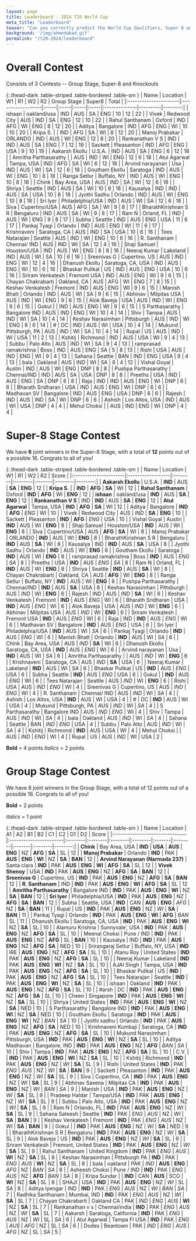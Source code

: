 ```yaml
---
layout: page
title: Leaderboard - 2024 T20 World Cup
meta_title: "Leaderboard"
teaser: "Can you correctly predict the World Cup Qaulifiers, Super 8 and the Knock-out?"
background: '/img/ahmedabad.gif'
permalink: "/t20-2024/leaderboard"
---
```


<link href="https://maxcdn.bootstrapcdn.com/bootstrap/3.3.6/css/bootstrap.min.css" rel="stylesheet" />
<script src="https://maxcdn.bootstrapcdn.com/bootstrap/3.3.6/js/bootstrap.min.js"></script>

# Overall Contest
Consists of 3 Contests -- Group Stage, Super-8 and Knockouts

{:.thead-dark .table-striped .table-bordered .table-sm }
| Name                  | Location          | W1   | R1   | W2   | R2   | Group Stage   |   Super8 |   Total |
|:----------------------|:------------------|:-----|:-----|:-----|:-----|:--------------|---------:|--------:|
| ishaan                | oakland/usa       | IND  | AUS  | SA   | ENG  | 10            |       12 |      22 |
| Vivek                 | Redwood City      | AUS  | IND  | SA   | ENG  | 12            |       10 |      22 |
| Rahul Santhanam       | Oxford            | IND  | AFG  | WI   | ENG  | 8             |       12 |      20 |
| Aditya                | Bangalore         | IND  | AFG  | ENG  | WI   | 10            |       10 |      20 |
| Kripa S.              |                   | IND  | AFG  | SA   | WI   | 8             |       12 |      20 |
| Manoj Prabakar        | ORLANDO           | IND  | AUS  | WI   | ENG  | 12            |        8 |      20 |
| Rankanathan V S       | IND               | IND  | AUS  | SA   | ENG  | 7             |       12 |      19 |
| Sackett               | Pleasanton        | IND  | AFG  | ENG  | USA  | 9             |       10 |      19 |
| Aakarsh Ekollu        | U.S.A.            | IND  | AUS  | SA   | ENG  | 6             |       12 |      18 |
| Amritha Parthasarathy |                   | AUS  | IND  | WI   | ENG  | 12            |        6 |      18 |
| Atul Agarwal          | Tampa, USA        | IND  | AFG  | SA   | WI   | 6             |       12 |      18 |
| Arvind narayanan      | Usa               | IND  | AUS  | WI   | SA   | 12            |        6 |      18 |
| Goutham Ekollu        | Saratoga          | IND  | AUS  | WI   | ENG  | 10            |        8 |      18 |
| Ranga Setlur          | Buffalo, NY       | IND  | AUS  | WI   | ENG  | 10            |        8 |      18 |
| Chink                 | Bay Area, USA     | AUS  | IND  | SA   | WI   | 12            |        6 |      18 |
| Shriya                | Seattle           | IND  | AUS  | SA   | WI   | 10            |        8 |      18 |
| Kausalya              | IND               | IND  | AUS  | SA   | USA  | 10            |        8 |      18 |
| Jyothi Sadhu          | Orlando           | IND  | AUS  | WI   | ENG  | 10            |        8 |      18 |
| Sri Iyer              | Philadelphia/USA  | IND  | AUS  | WI   | SA   | 12            |        6 |      18 |
| Siva                  | Cupertino/USA     | AUS  | AFG  | SA   | WI   | 9             |        8 |      17 |
| BharathKirishnan S R  | Bengaluru         | IND  | AUS  | SA   | WI   | 9             |        8 |      17 |
| Ram N                 | Orland, FL        | IND  | AUS  | WI   | ENG  | 9             |        8 |      17 |
| Subha                 | Seattle           | IND  | AUS  | ENG  | USA  | 11            |        6 |      17 |
| Pankaj Tyagi          | Orlando           | IND  | AUS  | ENG  | WI   | 11            |        6 |      17 |
| Krishnaveni           | Saratoga, CA      | AUS  | IND  | SA   | USA  | 10            |        6 |      16 |
| Tees Natarajan        | Seattle           | AUS  | IND  | WI   | ENG  | 10            |        6 |      16 |
| R. Santhanam          | Chennai/ IND      | AUS  | IND  | WI   | SA   | 12            |        4 |      16 |
| Shaji Samuel          | Houston/USA       | IND  | AUS  | WI   | ENG  | 8             |        8 |      16 |
| Neeraj Kumar          | Lakeland          | IND  | AUS  | WI   | SA   | 10            |        6 |      16 |
| Sreenivas G           | Cupertino, US     | AUS  | IND  | ENG  | WI   | 12            |        4 |      16 |
| Dhanush Ekollu        | Saratoga, CA, USA | IND  | AUS  | ENG  | WI   | 10            |        6 |      16 |
| Bhaskar Pulikal       | US                | IND  | AUS  | ENG  | USA  | 10            |        6 |      16 |
| Sriram Venkatesh      | Fremont USA       | IND  | AUS  | ENG  | WI   | 9             |        6 |      15 |
| Chayan Chakrabarti    | Oakland, CA       | AUS  | AFG  | WI   | ENG  | 7             |        8 |      15 |
| Keshav Venkatesh      | Fremont           | IND  | AUS  | ENG  | WI   | 9             |        6 |      15 |
| Manish Bhatt          | Orlando           | IND  | AUS  | WI   | SA   | 9             |        6 |      15 |
| Abhinav               | Milpitas USA      | AUS  | IND  | WI   | ENG  | 9             |        6 |      15 |
| Alok Baveja           | USA               | AUS  | IND  | WI   | ENG  | 9             |        6 |      15 |
| Gokul                 |                   | IND  | AUS  | ENG  | WI   | 9             |        6 |      15 |
| S Parthasarathy       | Bangalore IND     | AUS  | IND  | ENG  | WI   | 10            |        4 |      14 |
| Shiv                  | Tampa             | AUS  | IND  | WI   | SA   | 10            |        4 |      14 |
| Keshav Narasimhan     | Pittsburgh        | AUS  | IND  | WI   | ENG  | 8             |        6 |      14 |
| #                     | DC                | IND  | AUS  | WI   | USA  | 10            |        4 |      14 |
| Mukund                | Pittsburgh, PA    | AUS  | IND  | WI   | SA   | 10            |        4 |      14 |
| Rupal                 | US                | AUS  | IND  | WI   | USA  | 11            |        2 |      13 |
| Kshitij               | Richmond          | IND  | AUS  | USA  | WI   | 9             |        4 |      13 |
| Subbu                 | Palo Alto         | AUS  | IND  | WI   | SA   | 9             |        4 |      13 |
| ramprasad ramakrishna | Boss              | IND  | AUS  | ENG  | SA   | 5             |        8 |      13 |
| Rishi                 | USA               | AUS  | IND  | ENG  | WI   | 9             |        4 |      13 |
| Sahana                | Seattle           | BAN  | IND  | ENG  | USA  | 9             |        4 |      13 |
| bala                  | Oakland           | AUS  | IND  | WI   | SA   | 8             |        4 |      12 |
| Vishal Goyal          | Austin            | IND  | AUS  | WI   | ENG  | DNP           |        8 |       8 |
| Pushpa Parthasarathy  | Chennai/IND       | IND  | AUS  | SA   | USA  | DNP           |        8 |       8 |
| Preeths               | USA               | IND  | AUS  | ENG  | SA   | DNP           |        8 |       8 |
| Raja                  | IND               | IND  | AUS  | ENG  | WI   | DNP           |        6 |       6 |
| Bharath Sridharan     | USA               | IND  | AUS  | ENG  | WI   | DNP           |        6 |       6 |
| Madhavan SV           | Bangalore         | IND  | AUS  | ENG  | USA  | DNP           |        6 |       6 |
| Rajesh                | IND               | AUS  | IND  | SA   | WI   | DNP           |        6 |       6 |
| Ashish                | Los Altos, USA    | IND  | AUS  | WI   | USA  | DNP           |        4 |       4 |
| Mehul Choksi          |                   | AUS  | IND  | ENG  | WI   | DNP           |        4 |       4 |




# Super-8 Stage Contest

We have **6** joint winners in the Super-8 Stage, with a total of **12** points out of a possible 16. Congrats to all of you!

{:.thead-dark .table-striped .table-bordered .table-sm }
| Name                  | Location          | W1      | R1      | W2     | R2      |   Score |
|:----------------------|:------------------|:--------|:--------|:-------|:--------|--------:|
| **Aakarsh Ekollu**        | U.S.A.            | **IND** | AUS     | **SA** | **ENG** |      12 |
| **Kripa S.**              |                   | **IND** | **AFG** | **SA** | WI      |      12 |
| **Rahul Santhanam**       | Oxford            | **IND** | **AFG** | WI     | **ENG** |      12 |
| **ishaan**                | oakland/usa       | **IND** | AUS     | **SA** | **ENG** |      12 |
| **Rankanathan V S**       | IND               | **IND** | AUS     | **SA** | **ENG** |      12 |
| **Atul Agarwal**          | Tampa, USA        | **IND** | **AFG** | **SA** | WI      |      12 |
| Aditya                | Bangalore         | **IND** | **AFG** | *ENG*  | WI      |      10 |
| Vivek                 | Redwood City      | AUS     | *IND*   | **SA** | **ENG** |      10 |
| Sackett               | Pleasanton        | **IND** | **AFG** | *ENG*  | USA     |      10 |
| Vishal Goyal          | Austin            | **IND** | AUS     | WI     | **ENG** |       8 |
| Shaji Samuel          | Houston/USA       | **IND** | AUS     | WI     | **ENG** |       8 |
| Siva                  | Cupertino/USA     | AUS     | **AFG** | **SA** | WI      |       8 |
| Manoj Prabakar        | ORLANDO           | **IND** | AUS     | WI     | **ENG** |       8 |
| BharathKirishnan S R  | Bengaluru         | **IND** | AUS     | **SA** | WI      |       8 |
| Kausalya              | IND               | **IND** | AUS     | **SA** | USA     |       8 |
| Jyothi Sadhu          | Orlando           | **IND** | AUS     | WI     | **ENG** |       8 |
| Goutham Ekollu        | Saratoga          | **IND** | AUS     | WI     | **ENG** |       8 |
| ramprasad ramakrishna | Boss              | **IND** | AUS     | *ENG*  | *SA*    |       8 |
| Preeths               | USA               | **IND** | AUS     | *ENG*  | *SA*    |       8 |
| Ram N                 | Orland, FL        | **IND** | AUS     | WI     | **ENG** |       8 |
| Shriya                | Seattle           | **IND** | AUS     | **SA** | WI      |       8 |
| Chayan Chakrabarti    | Oakland, CA       | AUS     | **AFG** | WI     | **ENG** |       8 |
| Ranga Setlur          | Buffalo, NY       | **IND** | AUS     | WI     | **ENG** |       8 |
| Pushpa Parthasarathy  | Chennai/IND       | **IND** | AUS     | **SA** | USA     |       8 |
| Keshav Narasimhan     | Pittsburgh        | AUS     | *IND*   | WI     | **ENG** |       6 |
| Rajesh                | IND               | AUS     | *IND*   | **SA** | WI      |       6 |
| Keshav Venkatesh      | Fremont           | **IND** | AUS     | *ENG*  | WI      |       6 |
| Bharath Sridharan     | USA               | **IND** | AUS     | *ENG*  | WI      |       6 |
| Alok Baveja           | USA               | AUS     | *IND*   | WI     | **ENG** |       6 |
| Abhinav               | Milpitas USA      | AUS     | *IND*   | WI     | **ENG** |       6 |
| Sriram Venkatesh      | Fremont USA       | **IND** | AUS     | *ENG*  | WI      |       6 |
| Raja                  | IND               | **IND** | AUS     | *ENG*  | WI      |       6 |
| Madhavan SV           | Bangalore         | **IND** | AUS     | *ENG*  | USA     |       6 |
| Sri Iyer              | Philadelphia/USA  | **IND** | AUS     | WI     | *SA*    |       6 |
| Pankaj Tyagi          | Orlando           | **IND** | AUS     | *ENG*  | WI      |       6 |
| Manish Bhatt          | Orlando           | **IND** | AUS     | WI     | *SA*    |       6 |
| Chink                 | Bay Area, USA     | AUS     | *IND*   | **SA** | WI      |       6 |
| Dhanush Ekollu        | Saratoga, CA, USA | **IND** | AUS     | *ENG*  | WI      |       6 |
| Arvind narayanan      | Usa               | **IND** | AUS     | WI     | *SA*    |       6 |
| Amritha Parthasarathy |                   | AUS     | *IND*   | WI     | **ENG** |       6 |
| Krishnaveni           | Saratoga, CA      | AUS     | *IND*   | **SA** | USA     |       6 |
| Neeraj Kumar          | Lakeland          | **IND** | AUS     | WI     | *SA*    |       6 |
| Bhaskar Pulikal       | US                | **IND** | AUS     | *ENG*  | USA     |       6 |
| Subha                 | Seattle           | **IND** | AUS     | *ENG*  | USA     |       6 |
| Gokul                 |                   | **IND** | AUS     | *ENG*  | WI      |       6 |
| Tees Natarajan        | Seattle           | AUS     | *IND*   | WI     | **ENG** |       6 |
| Rishi                 | USA               | AUS     | *IND*   | *ENG*  | WI      |       4 |
| Sreenivas G           | Cupertino, US     | AUS     | *IND*   | *ENG*  | WI      |       4 |
| R. Santhanam          | Chennai/ IND      | AUS     | *IND*   | WI     | *SA*    |       4 |
| Ashish                | Los Altos, USA    | **IND** | AUS     | WI     | USA     |       4 |
| #                     | DC                | **IND** | AUS     | WI     | USA     |       4 |
| Mukund                | Pittsburgh, PA    | AUS     | *IND*   | WI     | *SA*    |       4 |
| S Parthasarathy       | Bangalore IND     | AUS     | *IND*   | *ENG*  | WI      |       4 |
| Shiv                  | Tampa             | AUS     | *IND*   | WI     | *SA*    |       4 |
| bala                  | Oakland           | AUS     | *IND*   | WI     | *SA*    |       4 |
| Sahana                | Seattle           | BAN     | *IND*   | *ENG*  | USA     |       4 |
| Subbu                 | Palo Alto         | AUS     | *IND*   | WI     | *SA*    |       4 |
| Kshitij               | Richmond          | **IND** | AUS     | USA    | WI      |       4 |
| Mehul Choksi          |                   | AUS     | *IND*   | *ENG*  | WI      |       4 |
| Rupal                 | US                | AUS     | *IND*   | WI     | USA     |       2 |

 **Bold** = 4 points 
 *Italics* = 2 points

# Group Stage Contest

We have 8 joint winners in the Group Stage, with a total of 12 points out of a possible 16. Congrats to all of you!

**Bold** = 2 points

_italics_ = 1 point

{:.thead-dark .table-striped .table-bordered .table-sm }
| Name                           | Location               | A1      | A2      | B1      | B2      | C1     | C2      | D1     | D2      |   Score |
|:-------------------------------|:-----------------------|:--------|:--------|:--------|:--------|:-------|:--------|:-------|:--------|--------:|
| **Chink**                          | Bay Area, USA          | **IND** | **USA** | **AUS** | **ENG** | NZ     | **AFG** | **SA** | SL      |      12 |
| **Manoj Prabakar**                 | Orlando                | **IND** | PAK     | **AUS** | **ENG** | **WI** | NZ      | **SA** | **BAN** |      12 |
| **Arvind Narayanan (Narmada 237)** | Santa clara            | **IND** | PAK     | **AUS** | **ENG** | **WI** | **AFG** | **SA** | SL      |      12 |
| **Vivek Shenoy**                   | USA                    | **IND** | PAK     | **AUS** | **ENG** | NZ     | **AFG** | **SA** | **BAN** |      12 |
| **Sreenivas G**                    | Cupertino, US          | **IND** | PAK     | **AUS** | **ENG** | NZ     | **AFG** | **SA** | **BAN** |      12 |
| **R. Santhanam**                   | IND                    | **IND** | PAK     | **AUS** | **ENG** | **WI** | **AFG** | **SA** | SL      |      12 |
| **Amritha Parthasarathy**          | Bangalore IND          | **IND** | PAK     | **AUS** | **ENG** | **WI** | NZ      | **SA** | **BAN** |      12 |
| **Sri Iyer**                       | Philadelphia/USA       | **IND** | PAK     | **AUS** | **ENG** | NZ     | **AFG** | **SA** | **BAN** |      12 |
| Subha                          | Seattle, USA           | **IND** | CAN     | **AUS** | **ENG** | *AFG*  | NZ      | **SA** | **BAN** |      11 |
| Rupal                          | US                     | **IND** | PAK     | **AUS** | **ENG** | NZ     | *WI*    | **SA** | **BAN** |      11 |
| Pankaj Tyagi                   | Orlando                | **IND** | PAK     | **AUS** | **ENG** | **WI** | **AFG** | *BAN*  | SL      |      11 |
| Dhanush Ekollu                 | Saratoga, CA, USA      | **IND** | PAK     | **AUS** | **ENG** | **WI** | NZ      | **SA** | SL      |      10 |
| Alamuru Krishna                | Sunnyvale’, USA        | **IND** | PAK     | **AUS** | **ENG** | NZ     | **AFG** | **SA** | SL      |      10 |
| Meenal Choksi                  | Pune / IND             | **IND** | PAK     | **AUS** | **ENG** | NZ     | **AFG** | SL     | **BAN** |      10 |
| Kausalya                       | IND                    | **IND** | PAK     | **AUS** | **ENG** | NZ     | **AFG** | **SA** | NED     |      10 |
| Srirangaraj Setlur             | Buffalo, NY, USA       | **IND** | IRE     | **AUS** | **ENG** | NZ     | **AFG** | **SA** | SL      |      10 |
| Atanu Roy                      | United States          | **IND** | PAK     | **AUS** | **ENG** | NZ     | **AFG** | **SA** | SL      |      10 |
| Neeraj Kumar                   | Lakeland               | **IND** | PAK     | **AUS** | **ENG** | **WI** | NZ      | **SA** | SL      |      10 |
| AJAI Singh                     | Tampa, USA             | **IND** | PAK     | **AUS** | **ENG** | NZ     | **AFG** | **SA** | SL      |      10 |
| Bhaskar Pulikal                | US                     | **IND** | PAK     | **AUS** | **ENG** | NZ     | **AFG** | **SA** | SL      |      10 |
| Tees Natarajan                 | Seattle                | **IND** | PAK     | **AUS** | **ENG** | **WI** | NZ      | **SA** | SL      |      10 |
| ishaan                         | Oakland                | **IND** | PAK     | **AUS** | **ENG** | NZ     | **AFG** | **SA** | SL      |      10 |
| #arsh                          | DC                     | **IND** | PAK     | **AUS** | **ENG** | NZ     | **AFG** | **SA** | SL      |      10 |
| Cheen                          | Singapore              | **IND** | PAK     | **AUS** | **ENG** | **WI** | NZ      | **SA** | SL      |      10 |
| Shriya                         | United States          | **IND** | PAK     | **AUS** | **ENG** | **WI** | NZ      | **SA** | NED     |      10 |
| S Parthasarathy                | Bangalore IND          | **IND** | PAK     | **AUS** | **ENG** | **WI** | NZ      | **SA** | NED     |      10 |
| Goutham Ekollu                 | Saratoga               | **IND** | PAK     | **AUS** | **ENG** | **WI** | NZ      | *BAN*  | *SA*    |      10 |
| Jyothi sadhu                   | Orlando                | **IND** | PAK     | **AUS** | **ENG** | NZ     | **AFG** | **SA** | NED     |      10 |
| Krishnaveni Kumbaji            | Saratoga, CA           | **IND** | PAK     | **AUS** | **ENG** | NZ     | **AFG** | **SA** | SL      |      10 |
| Mukund Narasimhan              | Pittsburgh, USA        | **IND** | PAK     | **AUS** | **ENG** | **WI** | NZ      | **SA** | SL      |      10 |
| Aditya Madhavan                | Bangalore, IND         | **IND** | PAK     | **AUS** | **ENG** | NZ     | **AFG** | *BAN*  | *SA*    |      10 |
| Shiv                           | Tampa                  | **IND** | PAK     | **AUS** | **ENG** | NZ     | **AFG** | **SA** | SL      |      10 |
| C.V.                           |                        | **IND** | PAK     | **AUS** | **ENG** | **WI** | NZ      | **SA** | SL      |      10 |
| Kshitij                        | Richmond               | **IND** | PAK     | **AUS** | **ENG** | NZ     | *WI*    | **SA** | SL      |       9 |
| Rishi                          | United States          | **IND** | PAK     | *ENG*   | *AUS*   | NZ     | *WI*    | **SA** | **BAN** |       9 |
| Sackett                        | Pleasanton             | **IND** | PAK     | **AUS** | **ENG** | NZ     | *WI*    | **SA** | SL      |       9 |
| Siva                           | Cupertino, CA          | **IND** | PAK     | **AUS** | **ENG** | NZ     | *WI*    | **SA** | SL      |       9 |
| Abhinav Saxena                 | Milpitas CA            | **IND** | PAK     | **AUS** | **ENG** | NZ     | *WI*    | *BAN*  | *SA*    |       9 |
| Manish                         | USA                    | **IND** | PAK     | **AUS** | **ENG** | NZ     | *WI*    | **SA** | SL      |       9 |
| Pradeep Haldar                 | Tampa/USA              | **IND** | PAK     | **AUS** | **ENG** | NZ     | *WI*    | **SA** | SL      |       9 |
| Subbu                          | Palo Alto, USA         | **IND** | PAK     | **AUS** | **ENG** | NZ     | *WI*    | **SA** | SL      |       9 |
| Ram N                          | Orlando, FL            | **IND** | PAK     | **AUS** | **ENG** | NZ     | *WI*    | **SA** | SL      |       9 |
| Sahana Sateesh                 | Seattle                | **IND** | PAK     | *ENG*   | *AUS*   | NZ     | *WI*    | **SA** | **BAN** |       9 |
| Keshav Venkatesh               | Fremont                | **IND** | PAK     | *ENG*   | *AUS*   | NZ     | *WI*    | **SA** | **BAN** |       9 |
| Gokul                          |                        | **IND** | PAK     | **AUS** | **ENG** | NZ     | *WI*    | **SA** | NED     |       9 |
| BharathKirishnan S R           | Bengaluru              | **IND** | PAK     | **AUS** | **ENG** | NZ     | *WI*    | **SA** | SL      |       9 |
| Alok Baveja                    | US                     | **IND** | PAK     | **AUS** | **ENG** | NZ     | *WI*    | **SA** | SL      |       9 |
| Sriram Venkatesh               | Fremont, United States | **IND** | PAK     | **AUS** | **ENG** | NZ     | *WI*    | **SA** | SL      |       9 |
| Rahul Santhanam                | United Kingdom         | **IND** | PAK     | *ENG*   | *AUS*   | **WI** | NZ      | **SA** | SL      |       8 |
| Keshav Narasimhan              | Pittsburgh PA          | **IND** | PAK     | *ENG*   | *AUS*   | **WI** | NZ      | **SA** | SL      |       8 |
| bala                           | oakland                | PAK     | *IND*   | **AUS** | **ENG** | *AFG*  | NZ      | *BAN*  | *SA*    |       8 |
| Asheesh Choksi                 | Pune / IND             | **IND** | PAK     | *ENG*   | *AUS*   | NZ     | **AFG** | *BAN*  | *SA*    |       8 |
| Kripa Sundar                   |                        | **IND** | CAN     | **AUS** | SCO     | **WI** | NZ      | **SA** | SL      |       8 |
| SHAJI                          | USA                    | **IND** | PAK     | **AUS** | **ENG** | NZ     | *WI*    | SL     | *SA*    |       8 |
| Aditya Iyengar                 | IND                    | **IND** | PAK     | *ENG*   | *AUS*   | NZ     | *WI*    | *BAN*  | *SA*    |       7 |
| Radhika Santhanam              | Mumbai, IND            | **IND** | PAK     | *ENG*   | *AUS*   | NZ     | *WI*    | **SA** | SL      |       7 |
| Chayan Chakrabarti             | Oakland CA             | PAK     | *IND*   | *ENG*   | *AUS*   | **WI** | NZ      | **SA** | SL      |       7 |
| Rankanathan v s                | Chennai/india          | **IND** | PAK     | *ENG*   | *AUS*   | NZ     | *WI*    | **SA** | SL      |       7 |
| Aakarsh                        | Saratoga, California   | **IND** | PAK     | *ENG*   | *AUS*   | NZ     | *WI*    | SL     | *SA*    |       6 |
| Atul Agarwal                   | Tampa Fl USA           | **IND** | PAK     | *ENG*   | *AUS*   | *AFG*  | NZ      | SL     | *SA*    |       6 |
| Dodes                          | Beantown               | PAK     | *IND*   | *ENG*   | *AUS*   | *AFG*  | NZ      | SL     | *SA*    |       5 |